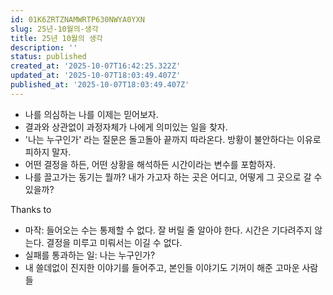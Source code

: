 ```yaml
---
id: 01K6ZRTZNAMWRTP630NWYA0YXN
slug: 25년-10월의-생각
title: 25년 10월의 생각
description: ''
status: published
created_at: '2025-10-07T16:42:25.322Z'
updated_at: '2025-10-07T18:03:49.407Z'
published_at: '2025-10-07T18:03:49.407Z'
---
```

- 나를 의심하는 나를 이제는 믿어보자.
- 결과와 상관없이 과정자체가 나에게 의미있는 일을 찾자.
- '나는 누구인가' 라는 질문은 돌고돌아 끝까지 따라온다. 방황이 불안하다는 이유로  피하지 말자.
- 어떤 결정을 하든, 어떤 상황을 해석하든 시간이라는 변수를 포함하자. 
- 나를 끌고가는 동기는 뭘까? 내가 가고자 하는 곳은 어디고, 어떻게 그 곳으로 갈 수 있을까?

Thanks to
- 마작: 들어오는 수는 통제할 수 없다. 잘 버릴 줄 알아야 한다. 시간은 기다려주지 않는다. 결정을 미루고 미뤄서는 이길 수 없다.
- 실패를 통과하는 일: 나는 누구인가?
- 내 쓸데없이 진지한 이야기를 들어주고, 본인들 이야기도 기꺼이 해준 고마운 사람들
